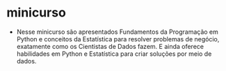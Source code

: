 # minicurso

- Nesse minicurso são apresentados Fundamentos da Programação em Python e conceitos da Estatística para resolver problemas de negócio, exatamente como os Cientistas de Dados fazem. E ainda oferece habilidades em Python e Estatística para criar soluções 
por meio de dados.
